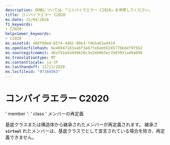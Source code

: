 ```yaml
---
description: 詳細については、「コンパイラエラー C2020」を参照してください。
title: コンパイラエラー C2020
ms.date: 11/04/2016
f1_keywords:
- C2020
helpviewer_keywords:
- C2020
ms.assetid: 486f98ed-6574-4d82-89e3-74b5a61ed419
ms.openlocfilehash: be40947183aabf3a67fe8ab5624577bbdef9f562
ms.sourcegitcommit: d6af41e42699628c3e2e6063ec7b03931a49a098
ms.translationtype: MT
ms.contentlocale: ja-JP
ms.lasthandoff: 12/11/2020
ms.locfileid: "97164563"
---
```

# <a name="compiler-error-c2020"></a>コンパイラエラー C2020

' member ': ' class ' メンバーの再定義

基底クラスまたは構造体から継承されたメンバーが再定義されます。 継承さ **`virtual`** れたメンバーは、基底クラスでとして宣言されている場合を除き、再定義できません。
